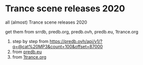 # Trance scene releases 2020
all (almost) Trance scene releases 2020

get them from srrdb, predb.org, predb.ovh, predb.eu, 1trance.org

1. step by step from https://predb.ovh/api/v1/?q=@cat%20MP3&count=100&offset=87000
2. from [predb.eu](https://predb.eu)
3. from [1trance.org](https://1trance.org)
